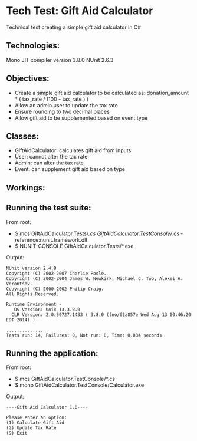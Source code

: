 Tech Test: Gift Aid Calculator
==============================

Technical test creating a simple gift aid calculator in C#

Technologies:
-------------

Mono JIT compiler version 3.8.0
NUnit 2.6.3

Objectives:
-----------
- Create a simple gift aid calculator to be calculated as: donation_amount * ( tax_rate / (100 - tax_rate ) )
- Allow an admin user to update the tax rate
- Ensure rounding to two decimal places
- Allow gift aid to be supplemented based on event type

Classes:
--------
- GiftAidCalculator: calculates gift aid from inputs
- User: cannot alter the tax rate
- Admin: can alter the tax rate
- Event: can supplement gift aid based on type

Workings:
---------

Running the test suite:
-----------------------
From root:

- $ mcs GiftAidCalculator.Tests/*.cs GiftAidCalculator.TestConsole/*.cs -reference:nunit.framework.dll
- $ NUNIT-CONSOLE GiftAidCalculator.Tests/*.exe

Output:
```shell
NUnit version 2.4.8
Copyright (C) 2002-2007 Charlie Poole.
Copyright (C) 2002-2004 James W. Newkirk, Michael C. Two, Alexei A. Vorontsov.
Copyright (C) 2000-2002 Philip Craig.
All Rights Reserved.

Runtime Environment - 
   OS Version: Unix 13.3.0.0
  CLR Version: 2.0.50727.1433 ( 3.8.0 ((no/62a857e Wed Aug 13 00:46:20 EDT 2014) )

..............
Tests run: 14, Failures: 0, Not run: 0, Time: 0.034 seconds
```

Running the application:
------------------------
From root:
- $ mcs GiftAidCalculator.TestConsole/*.cs  
- $ mono GiftAidCalculator.TestConsole/Calculator.exe 

Output:
```shell
----Gift Aid Calculator 1.0----

Please enter an option:
(1) Calculate Gift Aid
(2) Update Tax Rate
(9) Exit
```


